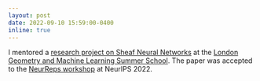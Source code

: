 ```yaml
---
layout: post
date: 2022-09-10 15:59:00-0400
inline: true
---
```


I mentored a [research project on Sheaf Neural Networks](https://openreview.net/forum?id=xOXFkyRzTlu) at the [London Geometry and Machine Learning Summer School](https://www.logml.ai/). The paper was accepted to the [NeurReps workshop](https://www.neurreps.org/) at NeurIPS 2022. 